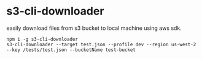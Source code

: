 # s3-cli-downloader

easily download files from s3 bucket to local machine using aws sdk.

```
npm i -g s3-cli-downloader
s3-cli-downloader --target test.json --profile dev --region us-west-2 --key /tests/test.json --bucketName test-bucket
```
